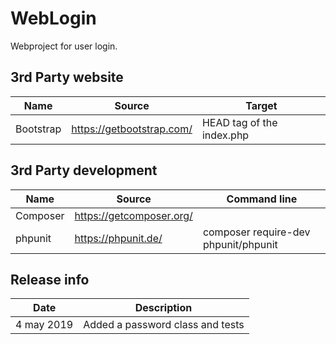 # WebLogin
Webproject for user login. 

## 3rd Party website 

| Name | Source | Target |
|-|-|-|
| Bootstrap | https://getbootstrap.com/ | HEAD tag of the index.php |

## 3rd Party development

| Name | Source | Command line | 
|-|-|-|
| Composer | https://getcomposer.org/ | |
| phpunit | https://phpunit.de/ | composer require-dev phpunit/phpunit |

## Release info
| Date | Description |
|-|-|
| 4 may 2019 | Added a password class and tests |
